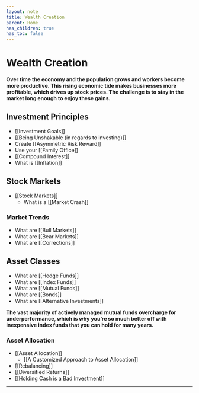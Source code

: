 ```yaml
---
layout: note
title: Wealth Creation
parent: Home
has_children: true
has_toc: false
---
```


# Wealth Creation

**Over time the economy and the population grows and workers become more productive. This rising economic tide makes businesses more profitable, which drives up stock prices. The challenge is to stay in the market long enough to enjoy these gains.**

## Investment Principles

- [[Investment Goals]]
- [[Being Unshakable (in regards to investing)]]
- Create [[Asymmetric Risk Reward]]
- Use your [[Family Office]]
- [[Compound Interest]]
- What is [[Inflation]]

## Stock Markets

- [[Stock Markets]]
  - What is a [[Market Crash]]

### Market Trends

- What are [[Bull Markets]]
- What are [[Bear Markets]]
- What are [[Corrections]]

## Asset Classes

- What are [[Hedge Funds]]
- What are [[Index Funds]]
- What are [[Mutual Funds]]
- What are [[Bonds]]
- What are [[Alternative Investments]]

**The vast majority of actively managed mutual funds overcharge for underperformance, which is why you’re so much better off with inexpensive index funds that you can hold for many years.**

### Asset Allocation

- [[Asset Allocation]]
  - [[A Customized Approach to Asset Allocation]]
- [[Rebalancing]]
- [[Diversified Returns]]
- [[Holding Cash is a Bad Investment]]

---
